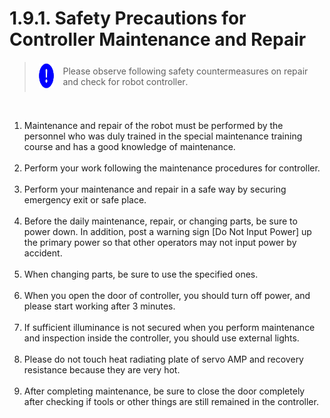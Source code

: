﻿# 1.9.1. Safety Precautions for Controller Maintenance and Repair

<blockquote>
<table border="0">
    <thead>
        <tr>
            <td>
            <div align="center">
              <img src="../../_assets/강제표시.png" width = 40 height = 40>
            </div>
            </td>   
            <td colspan="4"> 
                Please observe following safety countermeasures on repair and check for robot controller.
            </td>
        </tr>
    </thead>
</table>  
</blockquote><br>


<ol style="list-style-type:decimal" start="1">
		<li>
Maintenance and repair of the robot must be performed by the personnel who was duly trained in the special maintenance training course and has a good knowledge of maintenance. 
</li><br>
    <li>
Perform your work following the maintenance procedures for controller. 
</li><br>
    <li>
Perform your maintenance and repair in a safe way by securing emergency exit or safe place. 
</li><br>
    <li>
Before the daily maintenance, repair, or changing parts, be sure to power down. In addition, post a warning sign [Do Not Input Power] up the primary power so that other operators may not input power by accident. 
</li><br>
    <li>
When changing parts, be sure to use the specified ones. 
</li><br>
    <li>
When you open the door of controller, you should turn off power, and please start working after 3 minutes. 
</li><br>
    <li>
If sufficient illuminance is not secured when you perform maintenance and inspection inside the controller, you should use external lights.
</li><br>
    <li>
Please do not touch heat radiating plate of servo AMP and recovery resistance because they are very hot. 
</li><br>
    <li>
After completing maintenance, be sure to close the door completely after checking if tools or other things are still remained in the controller.
</li><br>	
</ol>